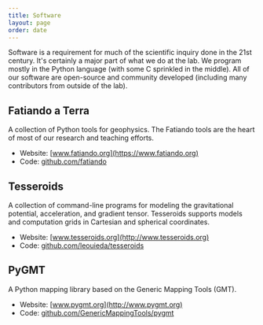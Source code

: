 ```yaml
---
title: Software
layout: page
order: date
---
```


Software is a requirement for much of the scientific inquiry done in the 21st
century. It's certainly a major part of what we do at the lab. We program
mostly in the Python language (with some C sprinkled in the middle). All of our
software are open-source and community developed (including many contributors
from outside of the lab).


## Fatiando a Terra

A collection of Python tools for geophysics. The Fatiando tools are the heart
of most of our research and teaching efforts.

* Website: [www.fatiando.org](https://www.fatiando.org)
* Code: [github.com/fatiando](https://github.com/fatiando)

## Tesseroids

A collection of command-line programs for modeling the gravitational potential,
acceleration, and gradient tensor. Tesseroids supports models and computation
grids in Cartesian and spherical coordinates.

* Website: [www.tesseroids.org](http://www.tesseroids.org)
* Code: [github.com/leouieda/tesseroids](https://github.com/leouieda/tesseroids)

## PyGMT

A Python mapping library based on the Generic Mapping Tools (GMT).

* Website: [www.pygmt.org](http://www.pygmt.org)
* Code: [github.com/GenericMappingTools/pygmt](https://github.com/GenericMappingTools/pygmt)
